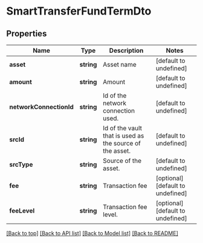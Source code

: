 # SmartTransferFundTermDto

## Properties

|Name | Type | Description | Notes|
|------------ | ------------- | ------------- | -------------|
|**asset** | **string** | Asset name | [default to undefined]|
|**amount** | **string** | Amount | [default to undefined]|
|**networkConnectionId** | **string** | Id of the network connection used. | [default to undefined]|
|**srcId** | **string** | Id of the vault that is used as the source of the asset. | [default to undefined]|
|**srcType** | **string** | Source of the asset. | [default to undefined]|
|**fee** | **string** | Transaction fee | [optional] [default to undefined]|
|**feeLevel** | **string** | Transaction fee level. | [optional] [default to undefined]|




[[Back to top]](#) [[Back to API list]](../../README.md#documentation-for-api-endpoints) [[Back to Model list]](../../README.md#documentation-for-models) [[Back to README]](../../README.md)
